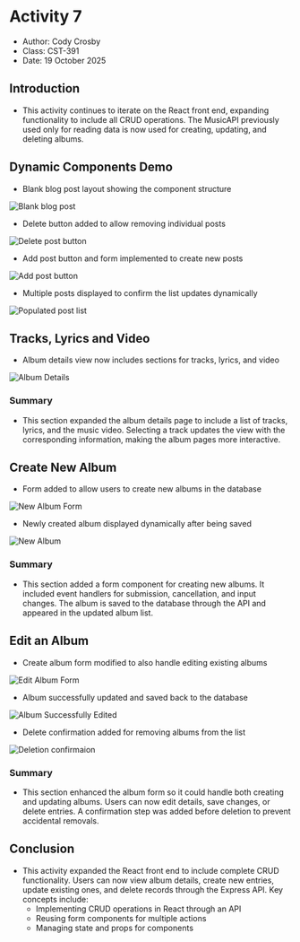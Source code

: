 # Activity 7

 - Author:  Cody Crosby
 - Class: CST-391
 - Date:  19 October 2025

## Introduction

 - This activity continues to iterate on the React front end, expanding functionality to include all CRUD operations. The MusicAPI previously used only for reading data is now used for creating, updating, and deleting albums.

## Dynamic Components Demo

 - Blank blog post layout showing the component structure
  
 ![Blank blog post](images/blankBlog.png)

 - Delete button added to allow removing individual posts

 ![Delete post button](images/deletePost.png)

 - Add post button and form implemented to create new posts
 
 ![Add post button](images/addPost.png)

 - Multiple posts displayed to confirm the list updates dynamically

 ![Populated post list](images/postList.png)

## Tracks, Lyrics and Video

 - Album details view now includes sections for tracks, lyrics, and video
  
 ![Album Details](images/albumDeatils.png)

### Summary

 - This section expanded the album details page to include a list of tracks, lyrics, and the music video. Selecting a track updates the view with the corresponding information, making the album pages more interactive.

## Create New Album

 - Form added to allow users to create new albums in the database
  
 ![New Album Form](images/newAlbumForm.png)

 - Newly created album displayed dynamically after being saved

 ![New Album](images/newAlbum.png)

 ### Summary
 
 - This section added a form component for creating new albums. It included event handlers for submission, cancellation, and input changes. The album is saved to the database through the API and appeared in the updated album list.

## Edit an Album

 - Create album form modified to also handle editing existing albums
  
 ![Edit Album Form](images/editAlbumForm.png)

 - Album successfully updated and saved back to the database

 ![Album Successfully Edited](images/editAlbum.PNG)

 - Delete confirmation added for removing albums from the list

 ![Deletion confirmaion](images/deleteAlbum.png)

 ### Summary
 
 - This section enhanced the album form so it could handle both creating and updating albums. Users can now edit details, save changes, or delete entries. A confirmation step was added before deletion to prevent accidental removals.
  
## Conclusion

 - This activity expanded the React front end to include complete CRUD functionality. Users can now view album details, create new entries, update existing ones, and delete records through the Express API. Key concepts include:
    - Implementing CRUD operations in React through an API
    - Reusing form components for multiple actions
    - Managing state and props for components